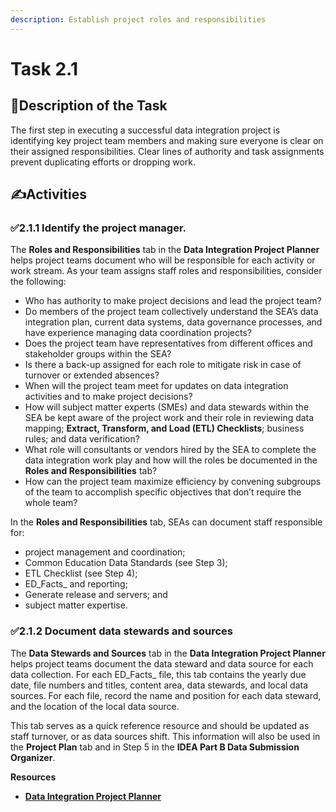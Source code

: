 ```yaml
---
description: Establish project roles and responsibilities
---
```


# Task 2.1

## 📄**Description of the Task**

The first step in executing a successful data integration project is identifying key project team members and making sure everyone is clear on their assigned responsibilities. Clear lines of authority and task assignments prevent duplicating efforts or dropping work.

## **✍️Activities**

### **✅2.1.1 Identify the project manager.**

The **Roles and Responsibilities** tab in the **Data Integration Project Planner** helps project teams document who will be responsible for each activity or work stream. As your team assigns staff roles and responsibilities, consider the following:

* Who has authority to make project decisions and lead the project team?
* Do members of the project team collectively understand the SEA’s data integration plan, current data systems, data governance processes, and have experience managing data coordination projects?
* Does the project team have representatives from different offices and stakeholder groups within the SEA?
* Is there a back-up assigned for each role to mitigate risk in case of turnover or extended absences?
* When will the project team meet for updates on data integration activities and to make project decisions?
* How will subject matter experts (SMEs) and data stewards within the SEA be kept aware of the project work and their role in reviewing data mapping; **Extract, Transform, and Load (ETL) Checklists**; business rules; and data verification?
* What role will consultants or vendors hired by the SEA to complete the data integration work play and how will the roles be documented in the **Roles and Responsibilities** tab?
* How can the project team maximize efficiency by convening subgroups of the team to accomplish specific objectives that don’t require the whole team?

In the **Roles and Responsibilities** tab, SEAs can document staff responsible for:

* project management and coordination;
* Common Education Data Standards (see Step 3);
* ETL Checklist (see Step 4);
* ED_Facts_ and reporting;
* Generate release and servers; and
* subject matter expertise.&#x20;

### **✅2.1.2 Document data stewards and sources**

The **Data Stewards and Sources** tab in the **Data Integration Project Planner** helps project teams document the data steward and data source for each data collection. For each ED_Facts_ file, this tab contains the yearly due date, file numbers and titles, content area, data stewards, and local data sources. For each file, record the name and position for each data steward, and the location of the local data source.

This tab serves as a quick reference resource and should be updated as staff turnover, or as data sources shift. This information will also be used in the **Project Plan** tab and in Step 5 in the **IDEA Part B Data Submission Organizer**.

**Resources**

* [**Data Integration Project Planner**](https://ciidta.communities.ed.gov/#communities/pdc/documents/21446)
